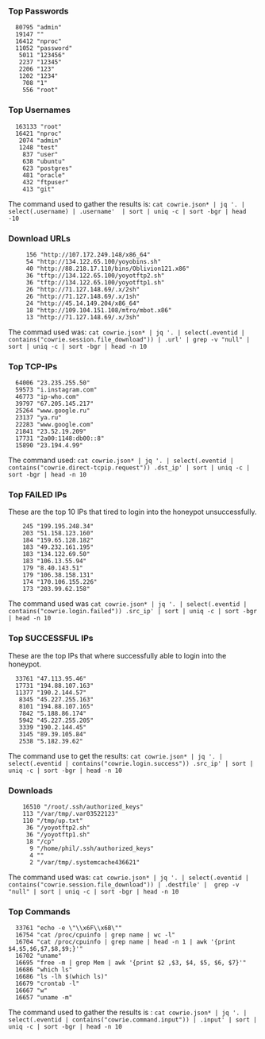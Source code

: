 ### Top Passwords
```
  80795 "admin"
  19147 ""
  16412 "nproc"
  11052 "password"
   5011 "123456"
   2237 "12345"
   2206 "123"
   1202 "1234"
    708 "1"
    556 "root"
```

### Top Usernames
```
  163133 "root"
  16421 "nproc"
   2074 "admin"
   1248 "test"
    837 "user"
    638 "ubuntu"
    623 "postgres"
    481 "oracle"
    432 "ftpuser"
    413 "git"
```
The command used to gather the results is: `cat cowrie.json* | jq '. | select(.username) | .username'  | sort | uniq -c | sort -bgr | head -10`
### Download URLs
```
     156 "http://107.172.249.148/x86_64"
     54 "http://134.122.65.100/yoyobins.sh"
     40 "http://88.218.17.110/bins/Oblivion121.x86"
     36 "tftp://134.122.65.100/yoyotftp2.sh"
     36 "tftp://134.122.65.100/yoyotftp1.sh"
     26 "http://71.127.148.69/.x/2sh"
     26 "http://71.127.148.69/.x/1sh"
     24 "http://45.14.149.204/x86_64"
     18 "http://109.104.151.108/mtro/mbot.x86"
     13 "http://71.127.148.69/.x/3sh"
```
The commad used was: `cat cowrie.json* | jq '. | select(.eventid | contains("cowrie.session.file_download")) | .url' | grep -v "null" | sort | uniq -c | sort -bgr | head -n 10`

### Top TCP-IPs
```
  64006 "23.235.255.50"
  59573 "i.instagram.com"
  46773 "ip-who.com"
  39797 "67.205.145.217"
  25264 "www.google.ru"
  23137 "ya.ru"
  22283 "www.google.com"
  21841 "23.52.19.209"
  17731 "2a00:1148:db00::8"
  15890 "23.194.4.99"
```
The command used: `cat cowrie.json* | jq '. | select(.eventid | contains("cowrie.direct-tcpip.request")) .dst_ip' | sort | uniq -c | sort -bgr | head -n 10`
### Top FAILED IPs
These are the top 10 IPs that tired to login into the honeypot unsuccessfully.
```
    245 "199.195.248.34"
    203 "51.158.123.160"
    184 "159.65.128.182"
    183 "49.232.161.195"
    183 "134.122.69.50"
    183 "106.13.55.94"
    179 "8.40.143.51"
    179 "106.38.158.131"
    174 "170.106.155.226"
    173 "203.99.62.158"
```
The command used was `cat cowrie.json* | jq '. | select(.eventid | contains("cowrie.login.failed")) .src_ip' | sort | uniq -c | sort -bgr | head -n 10`

### Top SUCCESSFUL IPs
These are the top IPs that where successfully able to login into the honeypot.
```
  33761 "47.113.95.46"
  17731 "194.88.107.163"
  11377 "190.2.144.57"
   8345 "45.227.255.163"
   8101 "194.88.107.165"
   7842 "5.188.86.174"
   5942 "45.227.255.205"
   3339 "190.2.144.45"
   3145 "89.39.105.84"
   2538 "5.182.39.62"
```
The command use to get the results: `cat cowrie.json* | jq '. | select(.eventid | contains("cowrie.login.success")) .src_ip' | sort | uniq -c | sort -bgr | head -n 10`

### Downloads
```
    16510 "/root/.ssh/authorized_keys"
    113 "/var/tmp/.var03522123"
    110 "/tmp/up.txt"
     36 "/yoyotftp2.sh"
     36 "/yoyotftp1.sh"
     18 "/cp"
      9 "/home/phil/.ssh/authorized_keys"
      4 ""
      2 "/var/tmp/.systemcache436621"
```
The command used was: `cat cowrie.json* | jq '. | select(.eventid | contains("cowrie.session.file_download")) | .destfile' |  grep -v "null" | sort | uniq -c | sort -bgr | head -n 10`

### Top Commands
```
  33761 "echo -e \"\\x6F\\x6B\""
  16754 "cat /proc/cpuinfo | grep name | wc -l"
  16704 "cat /proc/cpuinfo | grep name | head -n 1 | awk '{print $4,$5,$6,$7,$8,$9;}'"
  16702 "uname"
  16695 "free -m | grep Mem | awk '{print $2 ,$3, $4, $5, $6, $7}'"
  16686 "which ls"
  16686 "ls -lh $(which ls)"
  16679 "crontab -l"
  16667 "w"
  16657 "uname -m"
```
The command used to gather the results is : `cat cowrie.json* | jq '. | select(.eventid | contains("cowrie.command.input")) | .input' | sort | uniq -c | sort -bgr | head -n 10`
